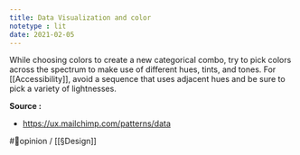 ```yaml
---
title: Data Visualization and color
notetype : lit
date: 2021-02-05
---
```


While choosing colors to create a new categorical combo, try to pick colors across the spectrum to make use of different hues, tints, and tones. For [[Accessibility]], avoid a sequence that uses adjacent hues and be sure to pick a variety of lightnesses.

**Source :** 
- https://ux.mailchimp.com/patterns/data

#🌱opinion / [[§Design]]